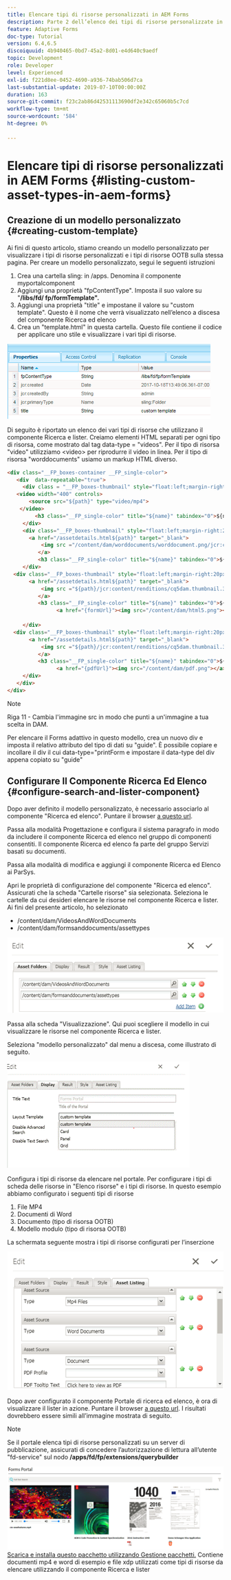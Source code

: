 ```yaml
---
title: Elencare tipi di risorse personalizzati in AEM Forms
description: Parte 2 dell’elenco dei tipi di risorse personalizzate in AEM Forms
feature: Adaptive Forms
doc-type: Tutorial
version: 6.4,6.5
discoiquuid: 4b940465-0bd7-45a2-8d01-e4d640c9aedf
topic: Development
role: Developer
level: Experienced
exl-id: f221d8ee-0452-4690-a936-74bab506d7ca
last-substantial-update: 2019-07-10T00:00:00Z
duration: 163
source-git-commit: f23c2ab86d42531113690df2e342c65060b5c7cd
workflow-type: tm+mt
source-wordcount: '584'
ht-degree: 0%

---
```


# Elencare tipi di risorse personalizzati in AEM Forms {#listing-custom-asset-types-in-aem-forms}

## Creazione di un modello personalizzato {#creating-custom-template}

Ai fini di questo articolo, stiamo creando un modello personalizzato per visualizzare i tipi di risorse personalizzati e i tipi di risorse OOTB sulla stessa pagina. Per creare un modello personalizzato, segui le seguenti istruzioni

1. Crea una cartella sling: in /apps. Denomina il componente myportalcomponent
1. Aggiungi una proprietà &quot;fpContentType&quot;. Imposta il suo valore su &quot;**/libs/fd/ fp/formTemplate&quot;.**
1. Aggiungi una proprietà &quot;title&quot; e impostane il valore su &quot;custom template&quot;. Questo è il nome che verrà visualizzato nell’elenco a discesa del componente Ricerca ed elenco
1. Crea un &quot;template.html&quot; in questa cartella. Questo file contiene il codice per applicare uno stile e visualizzare i vari tipi di risorse.

![appsfolder](assets/appsfolder_.png)

Di seguito è riportato un elenco dei vari tipi di risorse che utilizzano il componente Ricerca e lister. Creiamo elementi HTML separati per ogni tipo di risorsa, come mostrato dal tag data-type = &quot;videos&quot;. Per il tipo di risorsa &quot;video&quot; utilizziamo &lt;video> per riprodurre il video in linea. Per il tipo di risorsa &quot;worddocuments&quot; usiamo un markup HTML diverso.

```html
<div class="__FP_boxes-container __FP_single-color">
   <div  data-repeatable="true">
     <div class = "__FP_boxes-thumbnail" style="float:left;margin-right:20px;" data-type = "videos">
   <video width="400" controls>
       <source src="${path}" type="video/mp4">
    </video>
         <h3 class="__FP_single-color" title="${name}" tabindex="0">${name}</h3>
     </div>
     <div class="__FP_boxes-thumbnail" style="float:left;margin-right:20px;" data-type = "worddocuments">
       <a href="/assetdetails.html${path}" target="_blank">
           <img src ="/content/dam/worddocuments/worddocument.png/jcr:content/renditions/cq5dam.thumbnail.319.319.png"/>
          </a>
          <h3 class="__FP_single-color" title="${name}" tabindex="0">${name}</h3>
     </div>
  <div class="__FP_boxes-thumbnail" style="float:left;margin-right:20px;" data-type = "xfaForm">
       <a href="/assetdetails.html${path}" target="_blank">
           <img src ="${path}/jcr:content/renditions/cq5dam.thumbnail.319.319.png"/>
          </a>
          <h3 class="__FP_single-color" title="${name}" tabindex="0">${name}</h3>
                <a href="{formUrl}"><img src="/content/dam/html5.png"></a><p>

     </div>
  <div class="__FP_boxes-thumbnail" style="float:left;margin-right:20px;" data-type = "printForm">
       <a href="/assetdetails.html${path}" target="_blank">
           <img src ="${path}/jcr:content/renditions/cq5dam.thumbnail.319.319.png"/>
          </a>
          <h3 class="__FP_single-color" title="${name}" tabindex="0">${name}</h3>
                <a href="{pdfUrl}"><img src="/content/dam/pdf.png"></a><p>
     </div>
   </div>
</div>
```

>[!NOTE]
>
>Riga 11 - Cambia l&#39;immagine src in modo che punti a un&#39;immagine a tua scelta in DAM.
>
>Per elencare il Forms adattivo in questo modello, crea un nuovo div e imposta il relativo attributo del tipo di dati su &quot;guide&quot;. È possibile copiare e incollare il div il cui data-type=&quot;printForm e impostare il data-type del div appena copiato su &quot;guide&quot;

## Configurare Il Componente Ricerca Ed Elenco {#configure-search-and-lister-component}

Dopo aver definito il modello personalizzato, è necessario associarlo al componente &quot;Ricerca ed elenco&quot;. Puntare il browser [a questo url](http://localhost:4502/editor.html/content/AemForms/CustomPortal.html).

Passa alla modalità Progettazione e configura il sistema paragrafo in modo da includere il componente Ricerca ed elenco nel gruppo di componenti consentiti. Il componente Ricerca ed elenco fa parte del gruppo Servizi basati su documenti.

Passa alla modalità di modifica e aggiungi il componente Ricerca ed Elenco ai ParSys.

Apri le proprietà di configurazione del componente &quot;Ricerca ed elenco&quot;. Assicurati che la scheda &quot;Cartelle risorse&quot; sia selezionata. Seleziona le cartelle da cui desideri elencare le risorse nel componente Ricerca e lister. Ai fini del presente articolo, ho selezionato

* /content/dam/VideosAndWordDocuments
* /content/dam/formsanddocuments/assettypes

![assetfolder](assets/selectingassetfolders.png)

Passa alla scheda &quot;Visualizzazione&quot;. Qui puoi scegliere il modello in cui visualizzare le risorse nel componente Ricerca e lister.

Seleziona &quot;modello personalizzato&quot; dal menu a discesa, come illustrato di seguito.

![searchandlister](assets/searchandlistercomponent.gif)

Configura i tipi di risorse da elencare nel portale. Per configurare i tipi di scheda delle risorse in &quot;Elenco risorse&quot; e i tipi di risorse. In questo esempio abbiamo configurato i seguenti tipi di risorse

1. File MP4
1. Documenti di Word
1. Documento (tipo di risorsa OOTB)
1. Modello modulo (tipo di risorsa OOTB)

La schermata seguente mostra i tipi di risorse configurati per l’inserzione

![assettipi](assets/assettypes.png)

Dopo aver configurato il componente Portale di ricerca ed elenco, è ora di visualizzare il lister in azione. Puntare il browser [a questo url](http://localhost:4502/content/AemForms/CustomPortal.html?wcmmode=disabled). I risultati dovrebbero essere simili all’immagine mostrata di seguito.

>[!NOTE]
>
>Se il portale elenca tipi di risorse personalizzati su un server di pubblicazione, assicurati di concedere l’autorizzazione di lettura all’utente &quot;fd-service&quot; sul nodo **/apps/fd/fp/extensions/querybuilder**

![assettipi](assets/assettypeslistings.png)
[Scarica e installa questo pacchetto utilizzando Gestione pacchetti.](assets/customassettypekt1.zip) Contiene documenti mp4 e word di esempio e file xdp utilizzati come tipi di risorse da elencare utilizzando il componente Ricerca e lister
